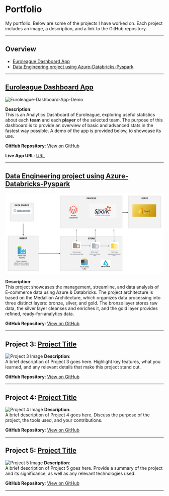 # Portfolio

My portfolio. Below are some of the projects I have worked on. Each project includes an image, a description, and a link to the GitHub repository.

---

## Overview

- [Euroleague Dashboard App](#euroleague-dashboard-app)
- [Data Engineering project using Azure-Databricks-Pyspark](#data-engineering-project-using-azure-databricks-pyspark)

---


## [Euroleague Dashboard App](https://github.com/ThanasisKouras/Euroleague-dashboard-app)
![Euroleague-Dashboard-App-Demo](assets/img/euroleague-app-browsing.gif)

**Description**:  
This is an Analytics Dashboard of Euroleague, exploring useful statistics about each **team** and each **player** of the selected team. The purpose of this dashboard is to provide an overview of basic and advanced stats in the fastest way possible. A demo of the app is provided below, to showcase its use.

**GitHub Repository**: [View on GitHub](https://github.com/ThanasisKouras/Euroleague-dashboard-app)

**Live App URL**: [URL](https://euroleague-dashboard.streamlit.app/)


---

## [Data Engineering project using Azure-Databricks-Pyspark](https://github.com/ThanasisKouras/E-Commerce-Data-Engineering-project-Azure-Databricks-Pyspark)
[![Data Engineering project architecture image](assets/img/Architecture.png)](assets/img/Architecture.png)

**Description**:  
This project showcases the management, streamline, and data analysis of E-commerce data using Azure & Databricks. The project architecture is based on the Medallion Architecture, which organizes data processing into three distinct layers: bronze, silver, and gold. The bronze layer stores raw data, the silver layer cleanses and enriches it, and the gold layer provides refined, ready-for-analytics data.

**GitHub Repository**: [View on GitHub](https://github.com/ThanasisKouras/E-Commerce-Data-Engineering-project-Azure-Databricks-Pyspark)



---

## Project 3: [Project Title](#)
![Project 3 Image](link-to-your-image-3.jpg)
**Description**:  
A brief description of Project 3 goes here. Highlight key features, what you learned, and any relevant details that make this project stand out.

**GitHub Repository**: [View on GitHub](https://github.com/yourusername/project3)

---

## Project 4: [Project Title](#)
![Project 4 Image](link-to-your-image-4.jpg)
**Description**:  
A brief description of Project 4 goes here. Discuss the purpose of the project, the tools used, and your contributions.

**GitHub Repository**: [View on GitHub](https://github.com/yourusername/project4)

---

## Project 5: [Project Title](#)
![Project 5 Image](link-to-your-image-5.jpg)
**Description**:  
A brief description of Project 5 goes here. Provide a summary of the project and its significance, as well as any relevant technologies used.

**GitHub Repository**: [View on GitHub](https://github.com/yourusername/project5)

---


